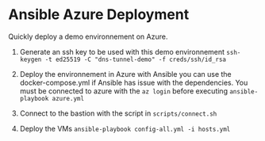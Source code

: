 # Ansible Azure Deployment

Quickly deploy a demo environnement on Azure.

1. Generate an ssh key to be used with this demo environnement `ssh-keygen -t ed25519 -C "dns-tunnel-demo" -f creds/ssh/id_rsa`

2. Deploy the environnement in Azure with Ansible you can use the docker-compose.yml if Ansible has issue with the dependencies. You must be connected to azure with the `az login` before executing `ansible-playbook azure.yml`

3. Connect to the bastion with the script in `scripts/connect.sh`

3. Deploy the VMs `ansible-playbook config-all.yml -i hosts.yml`